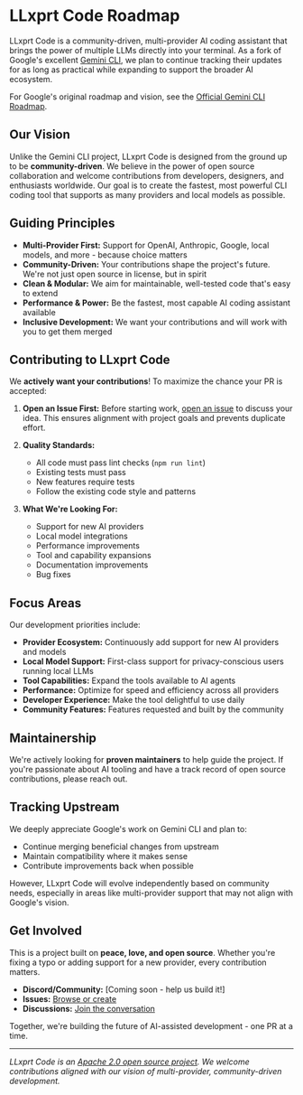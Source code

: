 # LLxprt Code Roadmap

LLxprt Code is a community-driven, multi-provider AI coding assistant that brings the power of multiple LLMs directly into your terminal. As a fork of Google's excellent [Gemini CLI](https://github.com/google-gemini/gemini-cli), we plan to continue tracking their updates for as long as practical while expanding to support the broader AI ecosystem.

For Google's original roadmap and vision, see the [Official Gemini CLI Roadmap](https://github.com/orgs/google-gemini/projects/11/).

## Our Vision

Unlike the Gemini CLI project, LLxprt Code is designed from the ground up to be **community-driven**. We believe in the power of open source collaboration and welcome contributions from developers, designers, and enthusiasts worldwide. Our goal is to create the fastest, most powerful CLI coding tool that supports as many providers and local models as possible.

## Guiding Principles

- **Multi-Provider First:** Support for OpenAI, Anthropic, Google, local models, and more - because choice matters
- **Community-Driven:** Your contributions shape the project's future. We're not just open source in license, but in spirit
- **Clean & Modular:** We aim for maintainable, well-tested code that's easy to extend
- **Performance & Power:** Be the fastest, most capable AI coding assistant available
- **Inclusive Development:** We want your contributions and will work with you to get them merged

## Contributing to LLxprt Code

We **actively want your contributions**! To maximize the chance your PR is accepted:

1. **Open an Issue First:** Before starting work, [open an issue](https://github.com/acoliver/llxprt-code/issues/new) to discuss your idea. This ensures alignment with project goals and prevents duplicate effort.

2. **Quality Standards:**
   - All code must pass lint checks (`npm run lint`)
   - Existing tests must pass
   - New features require tests
   - Follow the existing code style and patterns

3. **What We're Looking For:**
   - Support for new AI providers
   - Local model integrations
   - Performance improvements
   - Tool and capability expansions
   - Documentation improvements
   - Bug fixes

## Focus Areas

Our development priorities include:

- **Provider Ecosystem:** Continuously add support for new AI providers and models
- **Local Model Support:** First-class support for privacy-conscious users running local LLMs
- **Tool Capabilities:** Expand the tools available to AI agents
- **Performance:** Optimize for speed and efficiency across all providers
- **Developer Experience:** Make the tool delightful to use daily
- **Community Features:** Features requested and built by the community

## Maintainership

We're actively looking for **proven maintainers** to help guide the project. If you're passionate about AI tooling and have a track record of open source contributions, please reach out.

## Tracking Upstream

We deeply appreciate Google's work on Gemini CLI and plan to:

- Continue merging beneficial changes from upstream
- Maintain compatibility where it makes sense
- Contribute improvements back when possible

However, LLxprt Code will evolve independently based on community needs, especially in areas like multi-provider support that may not align with Google's vision.

## Get Involved

This is a project built on **peace, love, and open source**. Whether you're fixing a typo or adding support for a new provider, every contribution matters.

- **Discord/Community:** [Coming soon - help us build it!]
- **Issues:** [Browse or create](https://github.com/acoliver/llxprt-code/issues)
- **Discussions:** [Join the conversation](https://github.com/acoliver/llxprt-code/discussions)

Together, we're building the future of AI-assisted development - one PR at a time.

---

_LLxprt Code is an [Apache 2.0 open source project](https://github.com/acoliver/llxprt-code?tab=Apache-2.0-1-ov-file#readme). We welcome contributions aligned with our vision of multi-provider, community-driven development._
